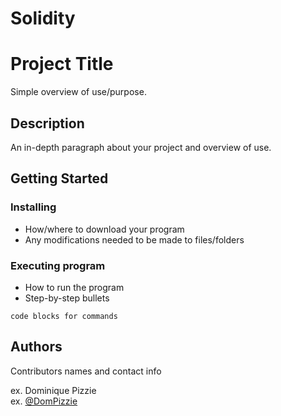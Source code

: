 # Solidity

# Project Title

Simple overview of use/purpose.

## Description

An in-depth paragraph about your project and overview of use.

## Getting Started

### Installing

* How/where to download your program
* Any modifications needed to be made to files/folders

### Executing program

* How to run the program
* Step-by-step bullets
```
code blocks for commands
```

## Authors

Contributors names and contact info

ex. Dominique Pizzie  
ex. [@DomPizzie](https://twitter.com/dompizzie)
